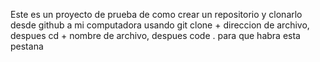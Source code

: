 Este es un proyecto de prueba de como crear un repositorio y clonarlo desde github a mi computadora usando git clone + direccion de archivo, despues cd + nombre de archivo, despues code . para que habra esta pestana
